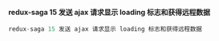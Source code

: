 #### redux-saga 15 发送 ajax 请求显示 loading 标志和获得远程数据 
```js
redux-saga 15 发送 ajax 请求显示 loading 标志和获得远程数据 
```